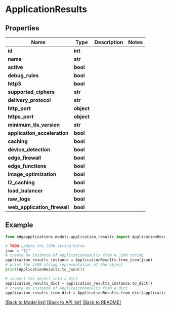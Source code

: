 # ApplicationResults


## Properties

Name | Type | Description | Notes
------------ | ------------- | ------------- | -------------
**id** | **int** |  | 
**name** | **str** |  | 
**active** | **bool** |  | 
**debug_rules** | **bool** |  | 
**http3** | **bool** |  | 
**supported_ciphers** | **str** |  | 
**delivery_protocol** | **str** |  | 
**http_port** | **object** |  | 
**https_port** | **object** |  | 
**minimum_tls_version** | **str** |  | 
**application_acceleration** | **bool** |  | 
**caching** | **bool** |  | 
**device_detection** | **bool** |  | 
**edge_firewall** | **bool** |  | 
**edge_functions** | **bool** |  | 
**image_optimization** | **bool** |  | 
**l2_caching** | **bool** |  | 
**load_balancer** | **bool** |  | 
**raw_logs** | **bool** |  | 
**web_application_firewall** | **bool** |  | 

## Example

```python
from edgeapplications.models.application_results import ApplicationResults

# TODO update the JSON string below
json = "{}"
# create an instance of ApplicationResults from a JSON string
application_results_instance = ApplicationResults.from_json(json)
# print the JSON string representation of the object
print(ApplicationResults.to_json())

# convert the object into a dict
application_results_dict = application_results_instance.to_dict()
# create an instance of ApplicationResults from a dict
application_results_from_dict = ApplicationResults.from_dict(application_results_dict)
```
[[Back to Model list]](../README.md#documentation-for-models) [[Back to API list]](../README.md#documentation-for-api-endpoints) [[Back to README]](../README.md)


